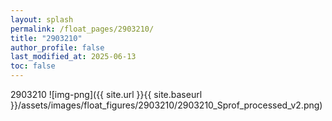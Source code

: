 ```yaml
---
layout: splash
permalink: /float_pages/2903210/
title: "2903210"
author_profile: false
last_modified_at: 2025-06-13
toc: false
---
```

 
2903210
![img-png]({{ site.url }}{{ site.baseurl }}/assets/images/float_figures/2903210/2903210_Sprof_processed_v2.png)